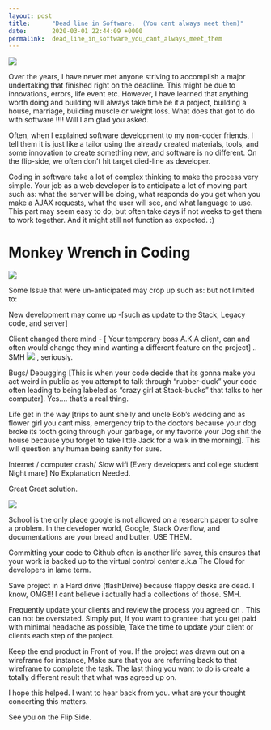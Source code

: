 ```yaml
---
layout: post
title:      "Dead line in Software.  (You cant always meet them)"
date:       2020-03-01 22:44:09 +0000
permalink:  dead_line_in_software_you_cant_always_meet_them
---
```




![](https://media.giphy.com/media/Ep1crK9QPfzZS/giphy.gif)

Over the years, I have never met anyone striving to accomplish a major undertaking that finished right on the deadline. This might be due to innovations, errors, life event etc. However, I have learned that anything worth doing and building will always take time be it a project, building a house, marriage, building muscle or weight loss.  What does that got to do with software !!!!  Will I am glad you asked. 

Often, when I explained software development to my non-coder friends, I tell them it is just like a tailor using the already created materials, tools, and some innovation to create something new, and software is no different. On the flip-side, we often don’t hit target died-line as developer.

Coding in software take a lot of complex thinking to make the process very simple. Your job as a web developer is to anticipate a lot of moving part such as: what the server will be doing, what responds do you get when you make a AJAX requests, what the user will see, and what language to use. This part may seem easy to do, but often take days if not weeks to get them to work together. And it might still not function as expected.  :)

# Monkey  Wrench in Coding 
![](https://media.giphy.com/media/1KKO9Mw5YlTMc/giphy.gif)

Some Issue that were un-anticipated may crop up such as: but not limited to:

 New development may come up -[such as update to the Stack, Legacy code, and server]

Client changed there mind - [ Your temporary boss A.K.A client, can and often would change they mind wanting a different feature on the project] .. SMH  ![](https://media.giphy.com/media/EriPNV1whwKac/giphy.gif) , seriously.

Bugs/ Debugging [This is when your code decide that its gonna make you act weird in public as you attempt to talk through “rubber-duck” your code often leading to being  labeled as “crazy girl at Stack-bucks” that talks to her computer]. Yes…. that’s a real thing. 

 Life get in the way [trips to aunt shelly and uncle Bob’s wedding and as flower girl you cant miss, emergency trip to the doctors because  your dog broke its tooth going through your garbage, or my favorite your Dog  shit the house because you forget to take little Jack for a walk in the morning]. This will question any human being sanity for sure.

Internet / computer crash/ Slow wifi  [Every developers and college student Night mare] No Explanation Needed.






Great Great solution.

![](https://media.giphy.com/media/l0HlxNa8ng5AQ0IhO/giphy.gif)

 School is the only place google is not allowed on a research paper to solve a problem. In the developer world, Google, Stack Overflow, and documentations are your bread and butter. USE THEM.

 Committing your code to Github often is another life saver, this ensures that your work is backed up to the virtual control center a.k.a The Cloud for developers in lame term. 

Save project in a Hard drive (flashDrive) because flappy desks are dead.   I know, OMG!!! I cant believe i actually had a collections of those. SMH.  

 Frequently update your clients and review the process you agreed on . This can not be overstated. Simply put, If you want to grantee that you get paid with minimal headache as possible, Take the time to update your client or clients each step of the project. 

Keep the end product in Front of you.  If the project was drawn out on a wireframe for instance, Make sure that you are referring back to that wireframe  to complete the task.  The last thing you want to do is create a totally different result that what was agreed up on. 

 I hope this helped. I want to hear back from you. what are your thought concerting this matters. 

See you on the Flip Side. 

